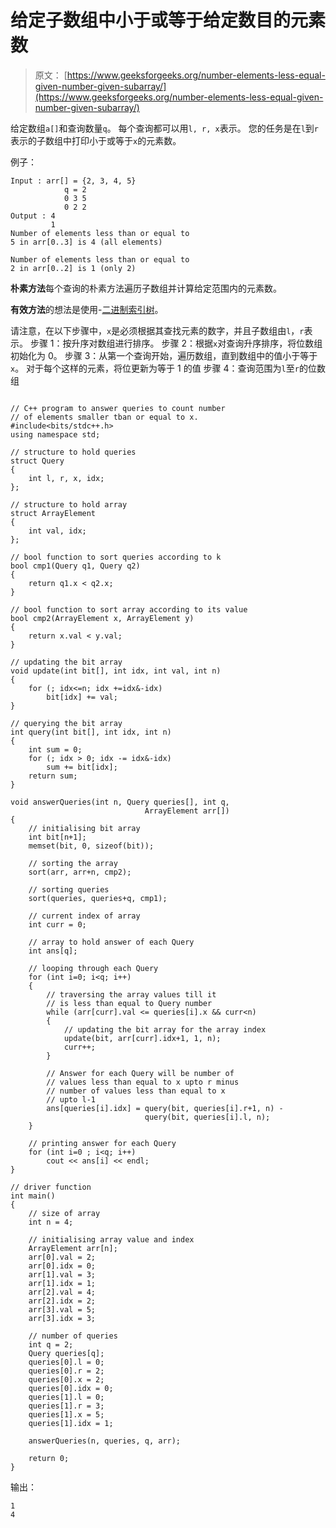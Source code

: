 # 给定子数组中小于或等于给定数目的元素数

> 原文： [https://www.geeksforgeeks.org/number-elements-less-equal-given-number-given-subarray/](https://www.geeksforgeeks.org/number-elements-less-equal-given-number-given-subarray/)

给定数组`a[]`和查询数量`q`。 每个查询都可以用`l, r, x`表示。 您的任务是在`l`到`r`表示的子数组中打印小于或等于`x`的元素数。

例子：

```
Input : arr[] = {2, 3, 4, 5}
            q = 2
            0 3 5
            0 2 2 
Output : 4
         1
Number of elements less than or equal to
5 in arr[0..3] is 4 (all elements)

Number of elements less than or equal to
2 in arr[0..2] is 1 (only 2)

```



**朴素方法**每个查询的朴素方法遍历子数组并计算给定范围内的元素数。

**有效方法**的想法是使用-[二进制索引树](https://www.geeksforgeeks.org/binary-indexed-tree-or-fenwick-tree-2/)。

请注意，在以下步骤中，`x`是必须根据其查找元素的数字，并且子数组由`l`，`r`表示。
步骤 1：按升序对数组进行排序。
步骤 2：根据`x`对查询升序排序，将位数组初始化为 0。
步骤 3：从第一个查询开始，遍历数组，直到数组中的值小于等于`x`。 对于每个这样的元素，将位更新为等于 1 的值
步骤 4：查询范围为`l`至`r`的位数组

```

// C++ program to answer queries to count number 
// of elements smaller tban or equal to x. 
#include<bits/stdc++.h> 
using namespace std; 

// structure to hold queries 
struct Query 
{ 
    int l, r, x, idx; 
}; 

// structure to hold array 
struct ArrayElement 
{ 
    int val, idx; 
}; 

// bool function to sort queries according to k 
bool cmp1(Query q1, Query q2) 
{ 
    return q1.x < q2.x; 
} 

// bool function to sort array according to its value 
bool cmp2(ArrayElement x, ArrayElement y) 
{ 
    return x.val < y.val; 
} 

// updating the bit array 
void update(int bit[], int idx, int val, int n) 
{ 
    for (; idx<=n; idx +=idx&-idx) 
        bit[idx] += val; 
} 

// querying the bit array 
int query(int bit[], int idx, int n) 
{ 
    int sum = 0; 
    for (; idx > 0; idx -= idx&-idx) 
        sum += bit[idx]; 
    return sum; 
} 

void answerQueries(int n, Query queries[], int q, 
                              ArrayElement arr[]) 
{ 
    // initialising bit array 
    int bit[n+1]; 
    memset(bit, 0, sizeof(bit)); 

    // sorting the array 
    sort(arr, arr+n, cmp2); 

    // sorting queries 
    sort(queries, queries+q, cmp1); 

    // current index of array 
    int curr = 0; 

    // array to hold answer of each Query 
    int ans[q]; 

    // looping through each Query 
    for (int i=0; i<q; i++) 
    { 
        // traversing the array values till it 
        // is less than equal to Query number 
        while (arr[curr].val <= queries[i].x && curr<n) 
        { 
            // updating the bit array for the array index 
            update(bit, arr[curr].idx+1, 1, n); 
            curr++; 
        } 

        // Answer for each Query will be number of 
        // values less than equal to x upto r minus 
        // number of values less than equal to x 
        // upto l-1 
        ans[queries[i].idx] = query(bit, queries[i].r+1, n) - 
                              query(bit, queries[i].l, n); 
    } 

    // printing answer for each Query 
    for (int i=0 ; i<q; i++) 
        cout << ans[i] << endl; 
} 

// driver function 
int main() 
{ 
    // size of array 
    int n = 4; 

    // initialising array value and index 
    ArrayElement arr[n]; 
    arr[0].val = 2; 
    arr[0].idx = 0; 
    arr[1].val = 3; 
    arr[1].idx = 1; 
    arr[2].val = 4; 
    arr[2].idx = 2; 
    arr[3].val = 5; 
    arr[3].idx = 3; 

    // number of queries 
    int q = 2; 
    Query queries[q]; 
    queries[0].l = 0; 
    queries[0].r = 2; 
    queries[0].x = 2; 
    queries[0].idx = 0; 
    queries[1].l = 0; 
    queries[1].r = 3; 
    queries[1].x = 5; 
    queries[1].idx = 1; 

    answerQueries(n, queries, q, arr); 

    return 0; 
} 

```

输出：

```
1
4

```

